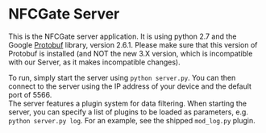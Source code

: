# NFCGate Server
This is the NFCGate server application. It is using python 2.7 and the Google [Protobuf](https://github.com/google/protobuf/) library, version 2.6.1. Please make sure that this version of Protobuf is installed (and NOT the new 3.X version, which is incompatible with our Server, as it makes incompatible changes).

To run, simply start the server using `python server.py`. You can then connect to the server using the IP address of your device and the default port of 5566.  
The server features a plugin system for data filtering. When starting the server, you can specify a list of plugins to be loaded as parameters, e.g. `python server.py log`. For an example, see the shipped `mod_log.py` plugin.
